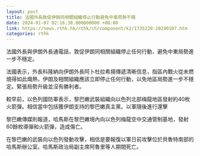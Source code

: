 ```yaml
---
layout: post
title: 法國外長敦促伊朗同相關組織停止行動避免中東局勢不穩
date: 2024-01-07 02:16:38.000000000 +08:00
link: https://news.rthk.hk/rthk/ch/component/k2/1735220-20240107.htm
categories: rthk
---
```


法國外長與伊朗外長通電話，敦促伊朗同相關組織停止任何行動，避免中東局勢進一步不穩定。

法國表示，外長科隆納向伊朗外長阿卜杜拉希揚傳遞清晰信息，指區內戰火從未燃燒得如此熾熱，伊朗及相關組織應該立即停止任何行動，以免地區局勢進一步不穩定。緊張局勢升級並沒有勝利者。

較早前，以色列國防軍表示，黎巴嫩武裝組織向以色列北部梅龍地區發射約40枚火箭彈。相信當中包括獲伊朗支持的黎巴嫩真主黨。以軍隨後進行還擊

黎巴嫩傳媒則報道，哈馬斯在黎巴嫩境內向以色列梅龍空中交通管制基地，發射60餘枚導彈和火箭彈，造成傷亡。

在黎巴嫩的武裝向以色列發動攻擊，相信是要報復以軍日前攻擊位於貝魯特南部的哈馬斯辦公室。哈馬斯政治局副主席阿魯里等人期間死亡。

